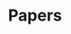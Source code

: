 ---
layout: publications
permalink: /publications/index.html
title: "Papers"
tags: [papers, publications]
---